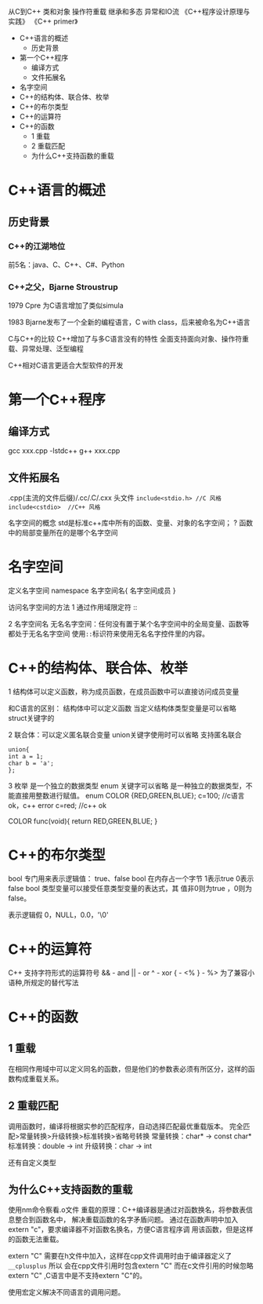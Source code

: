 从C到C++
类和对象
操作符重载
继承和多态
异常和IO流
《C++程序设计原理与实践》
《C++ primer》

<!-- MarkdownTOC -->

- C++语言的概述
    - 历史背景
- 第一个C++程序
    - 编译方式
    - 文件拓展名
- 名字空间
- C++的结构体、联合体、枚举
- C++的布尔类型
- C++的运算符
- C++的函数
    - 1 重载
    - 2 重载匹配
    - 为什么C++支持函数的重载

<!-- /MarkdownTOC -->


# C++语言的概述
## 历史背景
### C++的江湖地位
前5名：java、C、C++、C#、Python

### C++之父，Bjarne Stroustrup

1979 Cpre 为C语言增加了类似simula

1983 Bjarne发布了一个全新的编程语言，C with class，后来被命名为C++语言

C与C++的比较
C++增加了与多C语言没有的特性
 全面支持面向对象、操作符重载、异常处理、泛型编程

C++相对C语言更适合大型软件的开发

# 第一个C++程序

## 编译方式
gcc xxx.cpp -lstdc++
g++ xxx.cpp

## 文件拓展名
.cpp(主流的文件后缀)/.cc/.C/.cxx
头文件
`include<stdio.h> //C 风格`
`include<cstdio>  //C++ 风格`

名字空间的概念
std是标准c++库中所有的函数、变量、对象的名字空间；
? 函数中的局部变量所在的是哪个名字空间

# 名字空间
定义名字空间
namespace 名字空间名{
    名字空间成员
}

访问名字空间的方法
1 通过作用域限定符 ::

2 名字空间名
无名名字空间：任何没有置于某个名字空间中的全局变量、函数等都处于无名名字空间
使用`::`标识符来使用无名名字控件里的内容。

# C++的结构体、联合体、枚举
1 结构体可以定义函数，称为成员函数，在成员函数中可以直接访问成员变量

和C语言的区别：
结构体中可以定义函数
当定义结构体类型变量是可以省略struct关键字的

2 联合体：可以定义匿名联合变量
union关键字使用时可以省略
支持匿名联合
```
union{
int a = 1;
char b = 'a';
};
```
3 枚举 是一个独立的数据类型
enum 关键字可以省略
是一种独立的数据类型，不能直接用整数进行赋值。
enum COLOR {RED,GREEN,BLUE};
c=100; //c语言 ok，c++ error
c=red; //c++ ok

COLOR func(void){
    return RED,GREEN,BLUE;
}

# C++的布尔类型
bool 专门用来表示逻辑值： true、false
bool 在内存占一个字节 1表示true 0表示false
bool 类型变量可以接受任意类型变量的表达式，其 值非0则为true ，0则为false。

表示逻辑假 0，NULL，0.0，'\0'

# C++的运算符
C++ 支持字符形式的运算符号
&& - and
|| - or
^  - xor
{  - <%
}  - %>
为了兼容小语种,所规定的替代写法

# C++的函数
## 1 重载
在相同作用域中可以定义同名的函数，但是他们的参数表必须有所区分，这样的函数构成重载关系。

## 2 重载匹配
调用函数时，编译将根据实参的匹配程序，自动选择匹配最优重载版本。
完全匹配>常量转换>升级转换>标准转换>省略号转换
常量转换：char* -> const char*
标准转换：double -> int
升级转换：char -> int

还有自定义类型

## 为什么C++支持函数的重载
使用nm命令察看.o文件
重载的原理：C++编译器是通过对函数换名，将参数表信息整合到函数名中，
解决重载函数的名字矛盾问题。
通过在函数声明中加入extern "c"，要求编译器不对函数名换名，方便C语言程序调
用该函数，但是这样的函数无法重载。

extern "C" 需要在h文件中加入，这样在cpp文件调用时由于编译器定义了`__cplusplus` 所以
会在cpp文件引用时包含extern "C"
而在c文件引用的时候忽略extern "C" ,C语言中是不支持extern "C"的。

使用宏定义解决不同语言的调用问题。



